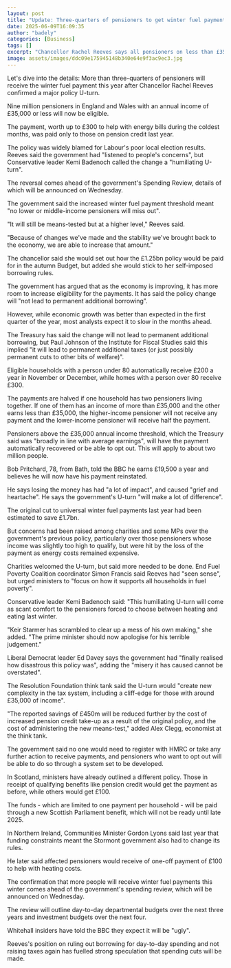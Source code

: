 ```yaml
---
layout: post
title: "Update: Three-quarters of pensioners to get winter fuel payment after U-turn"
date: 2025-06-09T16:09:35
author: "badely"
categories: [Business]
tags: []
excerpt: "Chancellor Rachel Reeves says all pensioners on less than £35,000 will now qualify for the payment."
image: assets/images/ddc09e175945148b340e64e9f3ac9ec3.jpg
---
```


Let's dive into the details: More than three-quarters of pensioners will receive the winter fuel payment this year after Chancellor Rachel Reeves confirmed a major policy U-turn.

Nine million pensioners in England and Wales with an annual income of £35,000 or less will now be eligible.

The payment, worth up to £300 to help with energy bills during the coldest months, was paid only to those on pension credit last year.

The policy was widely blamed for Labour's poor local election results. Reeves said the government had "listened to people's concerns", but Conservative leader Kemi Badenoch called the change a "humiliating U-turn".

The reversal comes ahead of the government's Spending Review, details of which will be announced on Wednesday.

The government said the increased winter fuel payment threshold meant "no lower or middle-income pensioners will miss out". 

"It will still be means-tested but at a higher level," Reeves said.

"Because of changes we've made and the stability we've brought back to the economy, we are able to increase that amount."

The chancellor said she would set out how the £1.25bn policy would be paid for in the autumn Budget, but added she would stick to her self-imposed borrowing rules.

The government has argued that as the economy is improving, it has more room to increase eligibility for the payments. It has said the policy change will "not lead to permanent additional borrowing".

However, while economic growth was better than expected in the first quarter of the year, most analysts expect it to slow in the months ahead.

The Treasury has said the change will not lead to permanent additional borrowing, but Paul Johnson of the Institute for Fiscal Studies said this implied "it will lead to permanent additional taxes (or just possibly permanent cuts to other bits of welfare)".

Eligible households with a person under 80 automatically receive £200 a year in November or December, while homes with a person over 80 receive £300.

The payments are halved if one household has two pensioners living together. If one of them has an income of more than £35,000 and the other earns less than £35,000, the higher-income pensioner will not receive any payment and the lower-income pensioner will receive half the payment.

Pensioners above the £35,000 annual income threshold, which the Treasury said was "broadly in line with average earnings", will have the payment automatically recovered or be able to opt out. This will apply to about two million people.

Bob Pritchard, 78, from Bath, told the BBC he earns £19,500 a year and believes he will now have his payment reinstated.

He says losing the money has had "a lot of impact", and caused "grief and heartache". He says the government's U-turn "will make a lot of difference".

The original cut to universal winter fuel payments last year had been estimated to save £1.7bn.

But concerns had been raised among charities and some MPs over the government's previous policy, particularly over those pensioners whose income was slightly too high to qualify, but were hit by the loss of the payment as energy costs remained expensive.

Charities welcomed the U-turn, but said more needed to be done. End Fuel Poverty Coalition coordinator Simon Francis said Reeves had "seen sense", but urged ministers to "focus on how it supports all households in fuel poverty".

Conservative leader Kemi Badenoch said: "This humiliating U-turn will come as scant comfort to the pensioners forced to choose between heating and eating last winter.

"Keir Starmer has scrambled to clear up a mess of his own making," she added. "The prime minister should now apologise for his terrible judgement."

Liberal Democrat leader Ed Davey says the government had "finally realised how disastrous this policy was", adding the "misery it has caused cannot be overstated".

The Resolution Foundation think tank said the U-turn would "create new complexity in the tax system, including a cliff-edge for those with around £35,000 of income".

"The reported savings of £450m will be reduced further by the cost of increased pension credit take-up as a result of the original policy, and the cost of administering the new means-test," added Alex Clegg, economist at the think tank.

The government said no one would need to register with HMRC or take any further action to receive payments, and pensioners who want to opt out will be able to do so through a system set to be developed.

In Scotland, ministers have already outlined a different policy. Those in receipt of qualifying benefits like pension credit would get the payment as before, while others would get £100.

The funds - which are limited to one payment per household - will be paid through a new Scottish Parliament benefit, which will not be ready until late 2025.

In Northern Ireland, Communities Minister Gordon Lyons said last year that funding constraints meant the Stormont government also had to change its rules.

He later said affected pensioners would receive of one-off payment of £100 to help with heating costs.

The confirmation that more people will receive winter fuel payments this winter comes ahead of the government's spending review, which will be announced on Wednesday.

The review will outline day-to-day departmental budgets over the next three years and investment budgets over the next four.

Whitehall insiders have told the BBC they expect it will be "ugly". 

Reeves's position on ruling out borrowing for day-to-day spending and not raising taxes again has fuelled strong speculation that spending cuts will be made.

